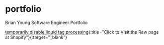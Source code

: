 # portfolio
Brian Young Software Engineer Portfolio

[temporarily disable liquid tag processing](https://shopify.github.io/liquid/tags/raw/){:title="Click to Visit the Raw page at Shopify"}{:target="_blank"}
